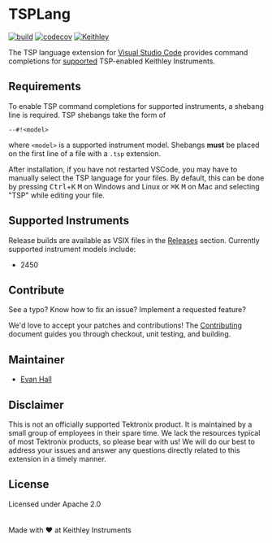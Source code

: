 # TSPLang

[![build](https://travis-ci.com/tektronix/vscode-tsplang.svg?branch=master)](https://travis-ci.com/tektronix/vscode-tsplang)
[![codecov](https://codecov.io/gh/tektronix/vscode-tsplang/branch/master/graph/badge.svg)](https://codecov.io/gh/tektronix/vscode-tsplang) [![Keithley](https://tektronix.github.io/media/Keithley-opensource_badge-flat.svg)](https://github.com/tektronix)

The TSP language extension for [Visual Studio Code](https://code.visualstudio.com/) provides command completions for [supported](#supported-instruments) TSP-enabled Keithley Instruments.

## Requirements

To enable TSP command completions for supported instruments, a shebang line is required. TSP shebangs take the form of
```
--#!<model>
```
where `<model>` is a supported instrument model. Shebangs __must__ be placed on the first line of a file with a `.tsp` extension.

After installation, if you have not restarted VSCode, you may have to manually select the TSP language for your files. By default, this can be done by pressing <kbd>Ctrl</kbd>+<kbd>K</kbd> <kbd>M</kbd> on Windows and Linux or <kbd>&#8984;</kbd><kbd>K</kbd> <kbd>M</kbd> on Mac and selecting "TSP" while editing your file.

## Supported Instruments

Release builds are available as VSIX files in the [Releases](https://github.com/tektronix/vscode-tsplang/releases) section. Currently supported instrument models include:
* 2450

## Contribute

See a typo? Know how to fix an issue? Implement a requested feature?

We'd love to accept your patches and contributions! The [Contributing](CONTRIBUTING.md) document guides you through checkout, unit testing, and building.

## Maintainer

* [Evan Hall](https://github.com/ethall)

## Disclaimer

This is not an officially supported Tektronix product. It is maintained by a small group of employees in their spare time. We lack the resources typical of most Tektronix products, so please bear with us! We will do our best to address your issues and answer any questions directly related to this extension in a timely manner.

## License

Licensed under Apache 2.0
<br/>
<br/>
<br/>
Made with :heart: at Keithley Instruments
